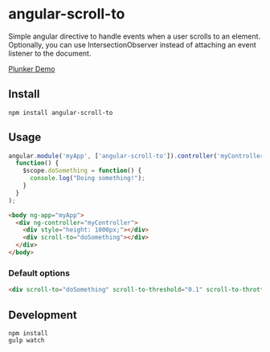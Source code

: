 # angular-scroll-to
Simple angular directive to handle events when a user scrolls to an element. Optionally, you can use IntersectionObserver instead of attaching an event listener to the document.

[Plunker Demo](https://embed.plnkr.co/q9Zm5IpRd4fpiY83DZIm/)

## Install
```
npm install angular-scroll-to
```

## Usage
```javascript
angular.module('myApp', ['angular-scroll-to']).controller('myController',
  function() {
    $scope.doSomething = function() {
      console.log("Doing something!");
    }
  }
);
```

```html
<body ng-app="myApp">
  <div ng-controller="myController">
    <div style="height: 1000px;"></div>
    <div scroll-to="doSomething"></div>
  </div>
</body>
```

### Default options
```html
<div scroll-to="doSomething" scroll-to-threshold="0.1" scroll-to-throttle="20" scroll-to-unobserve="true" scroll-to-root="null" scroll-to-root-margin="0px"></div>
```

## Development
```
npm install
gulp watch
```